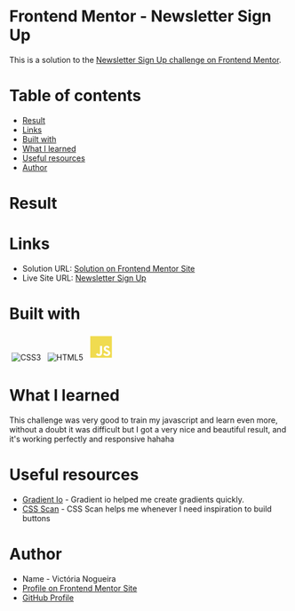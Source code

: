 # Frontend Mentor - Newsletter Sign Up

This is a solution to the [Newsletter Sign Up challenge on Frontend Mentor](https://www.frontendmentor.io/challenges/newsletter-signup-form-with-success-message-3FC1AZbNrv).

# Table of contents

- [Result](#result)
- [Links](#links)
- [Built with](#built-with)
- [What I learned](#what-i-learned)
- [Useful resources](#useful-resources)
- [Author](#author)

# Result

# Links

- Solution URL: [Solution on Frontend Mentor Site](https://www.frontendmentor.io/solutions/newsletter-sign-up-3bQMNhuZeX)
- Live Site URL: [Newsletter Sign Up](https://victoriamnx.github.io/Newsletter-Sign-Up/)

# Built with

<img src="https://i.ibb.co/bLF1P6n/css-3.png" alt="CSS3" height="40" style="vertical-align:down; margin:4px"></a>
<img src="https://i.ibb.co/Ch4SDLV/html-1.png" alt="HTML5" height="40" style="vertical-align:down; margin:4px"></a>
<img src="https://raw.githubusercontent.com/devicons/devicon/master/icons/javascript/javascript-plain.svg" alt="JavaScript" height="40" style="vertical-align:down; margin:4px">

# What I learned

This challenge was very good to train my javascript and learn even more, without a doubt it was difficult but I got a very nice and beautiful result, and it's working perfectly and responsive hahaha

# Useful resources

- [Gradient Io](https://cssgradient.io/) - Gradient io helped me create gradients quickly.
- [CSS Scan](https://getcssscan.com/css-buttons-examples) - CSS Scan helps me whenever I need inspiration to build buttons

# Author

- Name - Victória Nogueira
- [Profile on Frontend Mentor Site](https://www.frontendmentor.io/profile/victoriamnx)
- [GitHub Profile](https://github.com/victoriamnx)
